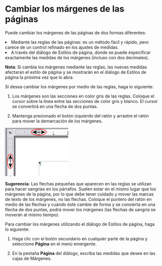 
# Cambiar los márgenes de las páginas

Puede cambiar los márgenes de las páginas de dos formas diferentes:

<li value="1">
Mediante las reglas de las páginas: es un método fácil y rápido, pero carece de un control refinado en los ajustes de medidas.
</li>
<li>
A través del diálogo de Estilos de página, donde se puede especificar exactamente las medidas de los márgenes (incluso con dos decimales).
</li>

**Nota**: Si cambia los márgenes mediante las reglas, las nuevas medidas afectaran el estilo de página y se mostrarán en el diálogo de Estilos de página la próxima vez que lo abra.

Si desea cambiar los márgenes por medio de las reglas, haga lo siguiente:

1. Los márgenes son las secciones en color gris de las reglas. Coloque el cursor sobre la linea entre las secciones de color gris y blanco. El cursor se convertirá en una flecha de dos puntas.

2. Mantenga presionado el botón izquierdo del ratón y arrastre el ratón para mover la demarcación de los márgenes.

![](https://raw.githubusercontent.com/catedu/libreOffice-la-suite-ofimatica-libre/master/img/Reglas.png)

**Sugerencia**: Las flechas pequeñas que aparecen en las reglas se utilizan para hacer sangrías en los párrafos. Suelen estar en el mismo lugar que los márgenes de la página, por lo que debe tener cuidado y mover las marcas de texto de los márgenes, no las flechas. Coloque el puntero del ratón en medio de las flechas y cuando éste cambie de forma y se convierta en una flecha de dos puntas, podrá mover los márgenes (las flechas de sangría se moverán al mismo tiempo).

Para cambiar los márgenes utilizando el diálogo de Estilos de página, haga lo siguiente:

1.  Haga clic con el botón secundario en cualquier parte de la página y seleccione **Página** en el menú emergente.

2. En la pestaña **Página** del diálogo, escriba las medidas que desee en las cajas de Márgenes.
